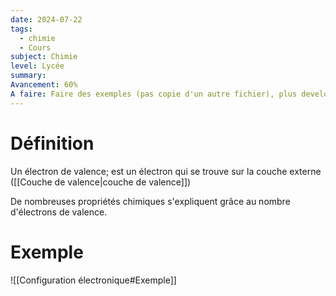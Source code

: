 ```yaml
---
date: 2024-07-22
tags:
  - chimie
  - Cours
subject: Chimie
level: Lycée
summary: 
Avancement: 60%
A faire: Faire des exemples (pas copie d'un autre fichier), plus developpe a quoi ca sert, images
---
```


# Définition
Un électron de valence; est un électron qui se trouve sur la couche externe ([[Couche de valence|couche de valence]])

De nombreuses propriétés chimiques s'expliquent grâce au nombre d'électrons de valence.
# Exemple
![[Configuration électronique#Exemple]]